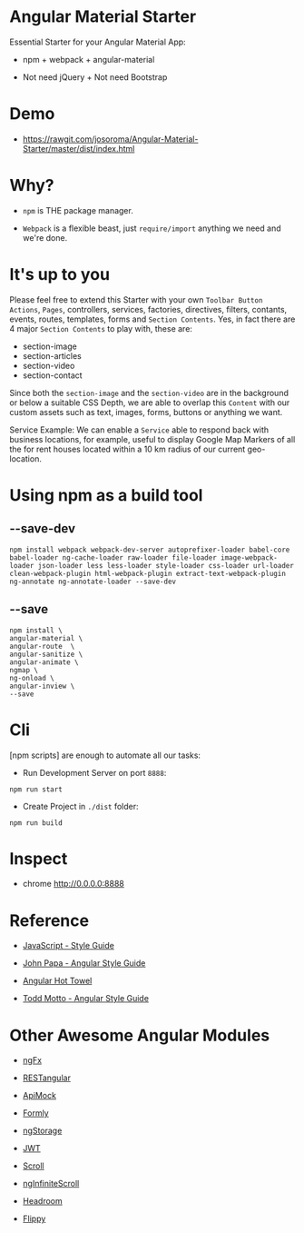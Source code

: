 Angular Material Starter
========================

Essential Starter for your Angular Material App:

  - npm + webpack + angular-material

  - Not need jQuery + Not need Bootstrap

Demo
====

  - https://rawgit.com/josoroma/Angular-Material-Starter/master/dist/index.html

Why?
====

  - `npm` is THE package manager.

  - `Webpack` is a flexible beast, just `require/import` anything we need and we're done.

It's up to you
==============

Please feel free to extend this Starter with your own `Toolbar Button Actions`, `Pages`, controllers, services, factories, directives, filters, contants, events, routes, templates, forms and `Section Contents`. Yes, in fact there are 4 major `Section Contents` to play with, these are:

  - section-image
  - section-articles
  - section-video
  - section-contact

Since both the `section-image` and the `section-video` are in the background or below a suitable CSS Depth, we are able to overlap this `Content` with our custom assets such as text, images, forms, buttons or anything we want.

Service Example: We can enable a `Service` able to respond back with business locations, for example, useful to display Google Map Markers of all the for rent houses located within a 10 km radius of our current geo-location.

Using npm as a build tool
=========================

## --save-dev

 ```
npm install webpack webpack-dev-server autoprefixer-loader babel-core babel-loader ng-cache-loader raw-loader file-loader image-webpack-loader json-loader less less-loader style-loader css-loader url-loader clean-webpack-plugin html-webpack-plugin extract-text-webpack-plugin ng-annotate ng-annotate-loader --save-dev
 ```

## --save

```
npm install \
angular-material \
angular-route  \
angular-sanitize \
angular-animate \
ngmap \
ng-onload \
angular-inview \
--save
```

Cli
===

[npm scripts] are enough to automate all our tasks:

  - Run Development Server on port `8888`:

```
npm run start
```

  - Create Project in `./dist` folder:

```
npm run build
```

Inspect
=======

  - chrome http://0.0.0.0:8888

Reference
=========

  - [JavaScript - Style Guide](https://github.com/airbnb/javascript)

  - [John Papa - Angular Style Guide](https://github.com/johnpapa/angular-styleguide)

  - [Angular Hot Towel](https://github.com/johnpapa/HotTowel-Angular)

  - [Todd Motto - Angular Style Guide](https://github.com/toddmotto/angularjs-styleguide)

Other Awesome Angular Modules
=============================

  - [ngFx](https://github.com/Hendrixer/ngFx)

  - [RESTangular](https://github.com/mgonto/restangular)

  - [ApiMock](https://github.com/seriema/angular-apimock)

  - [Formly](http://docs.angular-formly.com)

  - [ngStorage](https://github.com/gsklee/ngStorage)

  - [JWT](https://www.npmjs.com/package/angular-jwt)

  - [Scroll](https://github.com/oblador/angular-scroll)

  - [ngInfiniteScroll](http://binarymuse.github.io/ngInfiniteScroll)

  - [Headroom](http://wicky.nillia.ms/headroom.js)

  - [Flippy](https://github.com/zwacky/angular-flippy)
